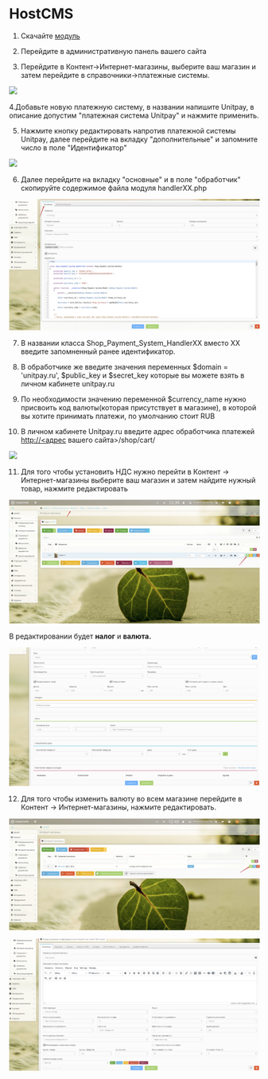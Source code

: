 # HostCMS

1. Скачайте [модуль](https://github.com/unitpay/hostcms-module/archive/master.zip)

2. Перейдите в административную панель вашего сайта

3. Перейдите в Контент-&gt;Интернет-магазины, выберите ваш магазин и затем перейдите в справочники-&gt;платежные системы.

![](../../.gitbook/assets/h1.png)

4.Добавьте новую платежную систему, в названии напишите Unitpay, в описание допустим "платежная система Unitpay" и нажмите применить.

5. Нажмите кнопку редактировать напротив платежной системы Unitpay, далее перейдите на вкладку "дополнительные" и запомните число в поле "Идентификатор"

![](https://d33v4339jhl8k0.cloudfront.net/docs/assets/551a91dbe4b0221aadf24410/images/5836d65c9033600698172453/file-AlNALyI8nn.png)

6. Далее перейдите на вкладку "основные" и в поле "обработчик" скопируйте содержимое файла модуля handlerXX.php

![](../../.gitbook/assets/h3%20%281%29.jpg)

7. В названии класса Shop\_Payment\_System\_HandlerXX вместо XX введите запомненный ранее идентификатор.

8. В обработчике же введите значения переменных $domain = 'unitpay.ru', $public\_key и $secret\_key которые вы можете взять в личном кабинете unitpay.ru

9. По необходимости значению переменной $currency\_name нужно присвоить код валюты\(которая присутствует в магазине\), в которой вы хотите принимать платежи, по умолчанию стоит RUB

10. В личном кабинете Unitpay.ru введите адрес обработчика платежей [http://&lt;адрес](http://xn--%3C-8cdug0fj/) вашего сайта&gt;/shop/cart/

![](https://d33v4339jhl8k0.cloudfront.net/docs/assets/551a91dbe4b0221aadf24410/images/5836d9a3c6979106d373617d/file-WigCbE6rTX.png)

11. Для того чтобы установить НДС нужно перейти в Контент -&gt; Интернет-магазины выберите ваш магазин и затем найдите нужный товар, нажмите редактировать

![](../../.gitbook/assets/h4.jpg)

 В редактировании будет **налог** и **валюта.**

![](../../.gitbook/assets/h5.jpg)

12. Для того чтобы изменить валюту во всем магазине перейдите в Контент -&gt; Интернет-магазины, нажмите редактировать.

![](../../.gitbook/assets/h6.jpg)

![](../../.gitbook/assets/h7.jpg)

